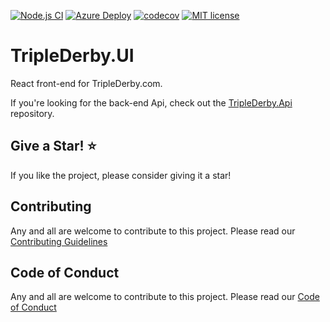 [![Node.js CI](https://github.com/ovation22/TripleDerby.UI/workflows/Node.js%20CI/badge.svg)](https://github.com/ovation22/TripleDerby.UI/actions?query=workflow%3A%22Node.js+CI%22)
[![Azure Deploy](https://github.com/ovation22/TripleDerby.UI/workflows/.github/workflows/azure.yml/badge.svg)](https://github.com/ovation22/TripleDerby.UI/actions?query=workflow%3A%22Azure+Deploy%22)
[![codecov](https://codecov.io/gh/ovation22/TripleDerby.UI/branch/master/graph/badge.svg?token=0V6GCY7F55)](https://codecov.io/gh/ovation22/TripleDerby.UI)
[![MIT license](http://img.shields.io/badge/license-MIT-brightgreen.svg)](https://github.com/ovation22/TripleDerby.UI/blob/master/LICENSE)

# TripleDerby.UI
React front-end for TripleDerby.com.

If you're looking for the back-end Api, check out the [TripleDerby.Api](https://github.com/ovation22/TripleDerby.Api) repository.

## Give a Star! :star:
If you like the project, please consider giving it a star!

## Contributing
Any and all are welcome to contribute to this project.
Please read our [Contributing Guidelines](/.github/CONTRIBUTING.md)

## Code of Conduct
Any and all are welcome to contribute to this project.
Please read our [Code of Conduct](/.github/CODE_OF_CONDUCT.md)

